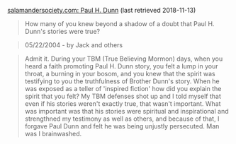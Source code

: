 

[salamandersociety.com: Paul H. Dunn](http://www.salamandersociety.com/foyer/prophets/paulhdunn/) (last retrieved 2018-11-13)

> How many of you knew beyond a shadow of a doubt that Paul H. Dunn's stories were true?

> 05/22/2004 - by Jack and others

> Admit it. During your TBM (True Believing Mormon) days, when you heard a faith promoting Paul H. Dunn story, you felt a lump in your throat, a burning in your bosom, and you knew that the spirit was testifying to you the truthfulness of Brother Dunn's story. When he was exposed as a teller of 'inspired fiction' how did you explain the spirit that you felt? My TBM defenses shot up and I told myself that even if his stories weren't exactly true, that wasn't important. What was important was that his stories were spiritual and inspirational and strengthned my testimony as well as others, and because of that, I forgave Paul Dunn and felt he was being unjustly persecuted. Man was I brainwashed.
